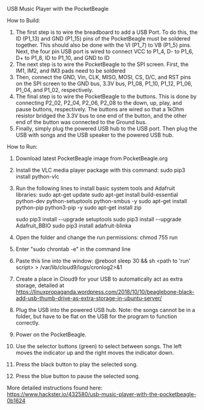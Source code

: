USB Music Player with the PocketBeagle

How to Build:
1. The first step is to wire the breadboard to add a USB Port. To do this, the ID (P1_13) and GND (P1_15) pins of the PocketBeagle must be soldered together. This should also be done with the VI (P1_7) to VB (P1_5) pins. Next, the four pin USB port is wired to connect VCC to P1_4, D- to P1_6, D+ to P1_8, ID to P1_10, and GND to ID
2. The next step is to wire the PocketBeagle to the SPI screen. First, the IM1, IM2, and IM3 pads need to be soldered
3. Then, connect the GND, Vin, CLK, MISO, MOSI, CS, D/C, and RST pins on the SPI screen to the GND bus, 3.3V bus, P1_08, P1_10, P1_12, P1_06, P1_04, and P1_02, respectively. 
4. The final step is to wire the PocketBeagle to the buttons. This is done by connecting P2_02, P2_04, P2_06, P2_08 to the down, up, play, and pause buttons, respectively. The buttons are wired so that a 1kOhm resistor bridged the 3.3V bus to one end of the button, and the other end of the button was connected to the Ground bus. 
5. Finally, simply plug the powered USB hub to the USB port. Then plug the USB with songs and the USB speaker to the powered USB hub. 

How to Run:
1. Download latest PocketBeagle image from PocketBeagle.org
2. Install the VLC media player package with this command: sudo pip3 install python-vlc
3. Run the following lines to install basic system tools and Adafruit libraries:
      sudo apt-get update
      sudo apt-get install build-essential python-dev python-setuptools python-smbus -y
      sudo apt-get install python-pip python3-pip -y
      sudo apt-get install zip

      sudo pip3 install --upgrade setuptools
      sudo pip3 install --upgrade Adafruit_BBIO
      sudo pip3 install adafruit-blinka
4. Open the folder and change the run permissions: chmod 755 run
5. Enter "sudo chrontab -e" in the command line
6. Paste this line into the window: @reboot sleep 30 && sh <path to 'run' script> > /var/lib/cloud9/logs/cronlog2>&1
7. Create a place in Cloud9 for your USB to automatically act as extra storage, detailed at https://linuxpropaganda.wordpress.com/2018/10/10/beaglebone-black-add-usb-thumb-drive-as-extra-storage-in-ubuntu-server/
8. Plug the USB into the powered USB hub. Note: the songs cannot be in a folder, but have to be flat on the USB for the program to function correctly. 
9. Power on the PocketBeagle.
10. Use the selector buttons (green) to select between songs. The left moves the indicator up and the right moves the indicator down.
11. Press the black button to play the selected song.
12. Press the blue button to pause the selected song.



More detailed instructions found here: https://www.hackster.io/432580/usb-music-player-with-the-pocketbeagle-0b1624
